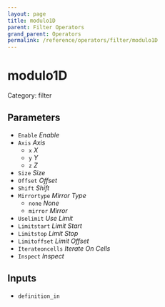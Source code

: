 ```yaml
---
layout: page
title: modulo1D
parent: Filter Operators
grand_parent: Operators
permalink: /reference/operators/filter/modulo1D
---
```


# modulo1D

Category: filter



## Parameters

* `Enable` *Enable*
* `Axis` *Axis*
  * `x` *X*
  * `y` *Y*
  * `z` *Z*
* `Size` *Size*
* `Offset` *Offset*
* `Shift` *Shift*
* `Mirrortype` *Mirror Type*
  * `none` *None*
  * `mirror` *Mirror*
* `Uselimit` *Use Limit*
* `Limitstart` *Limit Start*
* `Limitstop` *Limit Stop*
* `Limitoffset` *Limit Offset*
* `Iterateoncells` *Iterate On Cells*
* `Inspect` *Inspect*

## Inputs

* `definition_in`